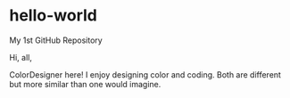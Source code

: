 # hello-world
My 1st GitHub Repository

Hi, all,

ColorDesigner here! I enjoy designing color and coding. Both are different but more similar than one would imagine.
